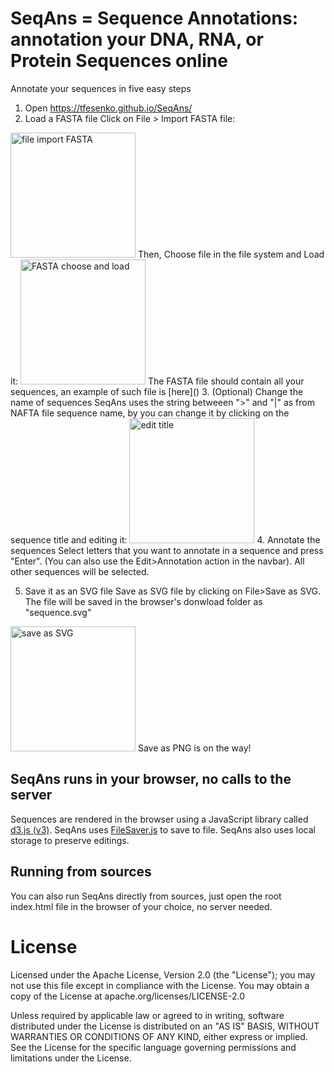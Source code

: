 # SeqAns = Sequence Annotations: annotation your DNA, RNA, or Protein Sequences online
Annotate your sequences in five easy steps
1. Open https://tfesenko.github.io/SeqAns/ 
2. Load a FASTA file
Click on File > Import FASTA file:
<img src="http://i.imgur.com/UBoIQ6H.png" alt="file import FASTA" width="200" />
Then, Choose file in the file system and Load it: 
<img src="http://i.imgur.com/QPKt12y.png" alt="FASTA choose and load" width="200" />
The FASTA file should contain all your sequences, an example of such file is [here]()
3. (Optional) Change the name of sequences
SeqAns uses the string betweeen ">" and "|" as from NAFTA file sequence name, by you can change it by clicking on the sequence title and editing it:
<img src="http://i.imgur.com/9jebgO9.gif" alt="edit title" width="200" />
4. Annotate the sequences
Select letters that you want to annotate in a sequence and press "Enter". (You can also use the Edit>Annotation action in the navbar). All other sequences will be selected.

5. Save it as an SVG file
Save as SVG file by clicking on File>Save as SVG. The file will be saved in the browser's donwload folder as "sequence.svg"
<img src="http://i.imgur.com/WGkdmlf.png" alt="save as SVG" width="200" />
Save as PNG is on the way!

## SeqAns runs in your browser, no calls to the server
Sequences are rendered in the browser using a JavaScript library called [d3.js (v3)](https://github.com/d3/d3/releases/v3.0.0).
SeqAns uses [FileSaver.js](https://github.com/eligrey/FileSaver.js/) to save to file.
SeqAns also uses local storage to preserve editings.

## Running from sources
You can also run SeqAns directly from sources, just open the root index.html file in the browser of your choice, no server needed.

# License
Licensed under the Apache License, Version 2.0 (the "License"); you may not use this file except in compliance with the License. You may obtain a copy of the License at apache.org/licenses/LICENSE-2.0

Unless required by applicable law or agreed to in writing, software distributed under the License is distributed on an "AS IS" BASIS, WITHOUT WARRANTIES OR CONDITIONS OF ANY KIND, either express or implied. See the License for the specific language governing permissions and limitations under the License.
